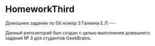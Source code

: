 # HomeworkThird
Домошнее задание по Git номер 3 Галкина Е.Л.---

Данный репозиторий был создан с целью выполнения домашнего задания № 3 для студентов GeekBrains.
